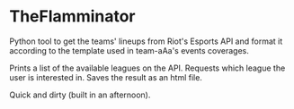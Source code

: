 # TheFlamminator

Python tool to get the teams' lineups from Riot's Esports API and format it according to the template used in team-aAa's events coverages. 

Prints a list of the available leagues on the API.
Requests which league the user is interested in.
Saves the result as an html file.

Quick and dirty (built in an afternoon).
